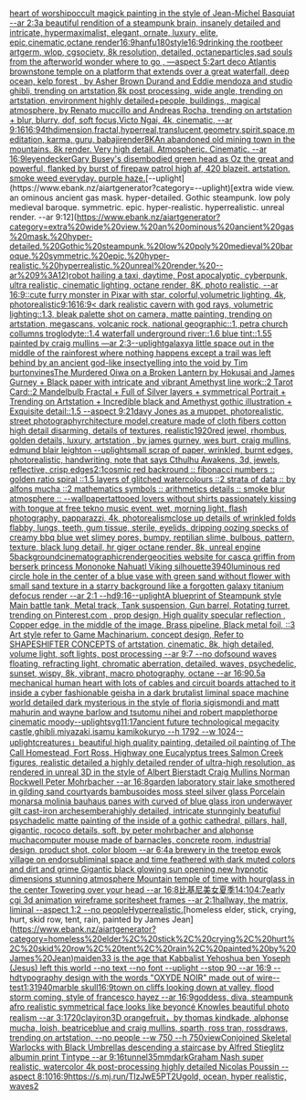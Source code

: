 [heart of worship](https://www.ebank.nz/aiartgenerator?category=heart%20of%20worship)[occult magick painting in the style of Jean-Michel Basquiat --ar 2:3](https://www.ebank.nz/aiartgenerator?category=occult%20magick%20painting%20in%20the%20style%20of%20Jean-Michel%20Basquiat%20--ar%202%3A3)[a beautiful rendition of a steampunk brain, insanely detailed and intricate, hypermaximalist, elegant, ornate, luxury, elite, epic,cinematic,octane render](https://www.ebank.nz/aiartgenerator?category=a%20beautiful%20rendition%20of%20a%20steampunk%20brain%2C%20insanely%20detailed%20and%20intricate%2C%20hypermaximalist%2C%20elegant%2C%20ornate%2C%20luxury%2C%20elite%2C%20epic%2Ccinematic%2Coctane%20render)[16:9](https://www.ebank.nz/aiartgenerator?category=16%3A9)[hanfu](https://www.ebank.nz/aiartgenerator?category=hanfu)[180](https://www.ebank.nz/aiartgenerator?category=180)[style](https://www.ebank.nz/aiartgenerator?category=style)[16:9](https://www.ebank.nz/aiartgenerator?category=16%3A9)[drinking the rootbeer artgerm, wlop, cgsociety, 8k resolution, detailed, octane](https://www.ebank.nz/aiartgenerator?category=drinking%20the%20rootbeer%20artgerm%2C%20wlop%2C%20cgsociety%2C%208k%20resolution%2C%20detailed%2C%20octane)[particles,](https://www.ebank.nz/aiartgenerator?category=particles%2C)[sad souls from the afterworld wonder where to go , —aspect 5:2](https://www.ebank.nz/aiartgenerator?category=sad%20souls%20from%20the%20afterworld%20wonder%20where%20to%20go%20%2C%20%E2%80%94aspect%205%3A2)[art deco Atlantis brownstone temple on a platform that extends over a great waterfall, deep ocean, kelp forest , by Asher Brown Durand and Eddie mendoza and studio ghibli, trending on artstation,8k post processing, wide angle, trending on artstation, environment highly detailed+people, buildings,, magical atmosphere, by Renato muccillo and Andreas Rocha, trending on artstation + blur, blurry, dof, soft focus,Victo Ngai, 4k, cinematic, --ar 9:16](https://www.ebank.nz/aiartgenerator?category=art%20deco%20Atlantis%20brownstone%20temple%20on%20a%20platform%20that%20extends%20over%20a%20great%20waterfall%2C%20deep%20ocean%2C%20kelp%20forest%20%2C%20by%20Asher%20Brown%20Durand%20and%20Eddie%20mendoza%20and%20studio%20ghibli%2C%20trending%20on%20artstation%2C8k%20post%20processing%2C%20wide%20angle%2C%20trending%20on%20artstation%2C%20environment%20highly%20detailed%2Bpeople%2C%20buildings%2C%2C%20magical%20atmosphere%2C%20by%20Renato%20muccillo%20and%20Andreas%20Rocha%2C%20trending%20on%20artstation%20%2B%20blur%2C%20blurry%2C%20dof%2C%20soft%20focus%2CVicto%20Ngai%2C%204k%2C%20cinematic%2C%20--ar%209%3A16)[16:9](https://www.ebank.nz/aiartgenerator?category=16%3A9)[4thdimension,fractal,hyperreal,translucent,geometry,spirit,space,meditation, karma, guru, babaji](https://www.ebank.nz/aiartgenerator?category=4thdimension%2Cfractal%2Chyperreal%2Ctranslucent%2Cgeometry%2Cspirit%2Cspace%2Cmeditation%2C%20karma%2C%20guru%2C%20babaji)[render](https://www.ebank.nz/aiartgenerator?category=render)[8K](https://www.ebank.nz/aiartgenerator?category=8K)[An abandoned old mining town in the mountains. 8k render. Very high detail. Atmospheric. Cinematic. --ar 16:9](https://www.ebank.nz/aiartgenerator?category=An%20abandoned%20old%20mining%20town%20in%20the%20mountains.%208k%20render.%20Very%20high%20detail.%20Atmospheric.%20Cinematic.%20--ar%2016%3A9)[leyendecker](https://www.ebank.nz/aiartgenerator?category=leyendecker)[Gary Busey's disembodied green head as Oz the great and powerful, flanked by burst of fire](https://www.ebank.nz/aiartgenerator?category=Gary%20Busey%27s%20disembodied%20green%20head%20as%20Oz%20the%20great%20and%20powerful%2C%20flanked%20by%20burst%20of%20fire)[paw patrol high af, 420 blazeit. artstation. smoke weed everyday. purple haze.](https://www.ebank.nz/aiartgenerator?category=paw%20patrol%20high%20af%2C%20420%20blazeit.%20artstation.%20smoke%20weed%20everyday.%20purple%20haze.)[--uplight](https://www.ebank.nz/aiartgenerator?category=--uplight)[extra wide view. an ominous ancient gas mask. hyper-detailed. Gothic steampunk. low poly medieval baroque. symmetric. epic. hyper-realistic. hyperrealistic. unreal render. --ar 9:12](https://www.ebank.nz/aiartgenerator?category=extra%20wide%20view.%20an%20ominous%20ancient%20gas%20mask.%20hyper-detailed.%20Gothic%20steampunk.%20low%20poly%20medieval%20baroque.%20symmetric.%20epic.%20hyper-realistic.%20hyperrealistic.%20unreal%20render.%20--ar%209%3A12)[robot hailing a taxi, daytime, Post apocalyptic, cyberpunk, ultra realistic, cinematic lighting, octane render, 8K, photo realistic,  --ar 16:9](https://www.ebank.nz/aiartgenerator?category=robot%20hailing%20a%20taxi%2C%20daytime%2C%20Post%20apocalyptic%2C%20cyberpunk%2C%20ultra%20realistic%2C%20cinematic%20lighting%2C%20octane%20render%2C%208K%2C%20photo%20realistic%2C%20%20--ar%2016%3A9)[::](https://www.ebank.nz/aiartgenerator?category=%3A%3A)[cute furry monster in Pixar with star, colorful,volumetric lighting, 4k, photorealistic](https://www.ebank.nz/aiartgenerator?category=cute%20furry%20monster%20in%20Pixar%20with%20star%2C%20colorful%2Cvolumetric%20lighting%2C%204k%2C%20photorealistic)[9:16](https://www.ebank.nz/aiartgenerator?category=9%3A16)[16:9](https://www.ebank.nz/aiartgenerator?category=16%3A9)[< dark realistic cavern with god rays, volumetric lighting::1.3, bleak palette shot on camera, matte painting, trending on artstation, megascans, volcanic rock, national geographic::1, petra church collumns troglodyte::1.4 waterfall underground river::1.6 blue tint::1.55 painted by craig mullins —ar 2:3](https://www.ebank.nz/aiartgenerator?category=%3C%20dark%20realistic%20cavern%20with%20god%20rays%2C%20volumetric%20lighting%3A%3A1.3%2C%20bleak%20palette%20shot%20on%20camera%2C%20matte%20painting%2C%20trending%20on%20artstation%2C%20megascans%2C%20volcanic%20rock%2C%20national%20geographic%3A%3A1%2C%20petra%20church%20collumns%20troglodyte%3A%3A1.4%20waterfall%20underground%20river%3A%3A1.6%20blue%20tint%3A%3A1.55%20painted%20by%20craig%20mullins%20%E2%80%94ar%202%3A3)[--uplight](https://www.ebank.nz/aiartgenerator?category=--uplight)[galaxy](https://www.ebank.nz/aiartgenerator?category=galaxy)[a little space out in the middle of the rainforest where nothing happens except a trail was left behind by an ancient god-like insect](https://www.ebank.nz/aiartgenerator?category=a%20little%20space%20out%20in%20the%20middle%20of%20the%20rainforest%20where%20nothing%20happens%20except%20a%20trail%20was%20left%20behind%20by%20an%20ancient%20god-like%20insect)[yelling into the void by Tim burton](https://www.ebank.nz/aiartgenerator?category=yelling%20into%20the%20void%20by%20Tim%20burton)[vines](https://www.ebank.nz/aiartgenerator?category=vines)[The Murdered Oiwa on a Broken Lantern by Hokusai and James Gurney + Black paper with intricate and vibrant Amethyst line work::2 Tarot Card::2 Mandelbulb Fractal + Full of Silver layers + symmetrical Portrait + Trending on Artstation + Incredible black and Amethyst gothic illustration + Exquisite detail::1.5 --aspect 9:21](https://www.ebank.nz/aiartgenerator?category=The%20Murdered%20Oiwa%20on%20a%20Broken%20Lantern%20by%20Hokusai%20and%20James%20Gurney%20%2B%20Black%20paper%20with%20intricate%20and%20vibrant%20Amethyst%20line%20work%3A%3A2%20Tarot%20Card%3A%3A2%20Mandelbulb%20Fractal%20%2B%20Full%20of%20Silver%20layers%20%2B%20symmetrical%20Portrait%20%2B%20Trending%20on%20Artstation%20%2B%20Incredible%20black%20and%20Amethyst%20gothic%20illustration%20%2B%20Exquisite%20detail%3A%3A1.5%20--aspect%209%3A21)[davy Jones as a muppet, photorealistic, street photography](https://www.ebank.nz/aiartgenerator?category=davy%20Jones%20as%20a%20muppet%2C%20photorealistic%2C%20street%20photography)[rchitecture model,creature made of cloth fibers cotton high detail disarming, details of textures, realistic](https://www.ebank.nz/aiartgenerator?category=rchitecture%20model%2Ccreature%20made%20of%20cloth%20fibers%20cotton%20high%20detail%20disarming%2C%20details%20of%20textures%2C%20realistic)[1920](https://www.ebank.nz/aiartgenerator?category=1920)[red jewel, rhombus, golden details, luxury, artstation , by james gurney, wes burt, craig mullins, edmund blair leighton  --uplight](https://www.ebank.nz/aiartgenerator?category=red%20jewel%2C%20rhombus%2C%20golden%20details%2C%20luxury%2C%20artstation%20%2C%20by%20james%20gurney%2C%20wes%20burt%2C%20craig%20mullins%2C%20edmund%20blair%20leighton%20%20--uplight)[small scrap of paper, wrinkled, burnt edges, photorealistic, handwriting, note that says Cthulhu Awakens, 3d, jewels, reflective, crisp edges](https://www.ebank.nz/aiartgenerator?category=small%20scrap%20of%20paper%2C%20wrinkled%2C%20burnt%20edges%2C%20photorealistic%2C%20handwriting%2C%20note%20that%20says%20Cthulhu%20Awakens%2C%203d%2C%20jewels%2C%20reflective%2C%20crisp%20edges)[2:1](https://www.ebank.nz/aiartgenerator?category=2%3A1)[cosmic red backround :: fibonacci numbers :: golden ratio spiral ::1.5 layers of glitched watercolours ::2 strata of data :: by alfons mucha ::2 mathematics symbols :: arithmetics details :: smoke blur atmosphere :: --wallpaper](https://www.ebank.nz/aiartgenerator?category=cosmic%20red%20backround%20%3A%3A%20fibonacci%20numbers%20%3A%3A%20golden%20ratio%20spiral%20%3A%3A1.5%20layers%20of%20glitched%20watercolours%20%3A%3A2%20strata%20of%20data%20%3A%3A%20by%20alfons%20mucha%20%3A%3A2%20mathematics%20symbols%20%3A%3A%20arithmetics%20details%20%3A%3A%20smoke%20blur%20atmosphere%20%3A%3A%20--wallpaper)[tattooed lovers without shirts passionately kissing with tongue at free tekno music event, wet, morning light, flash photography, papparazzi, 4k, photorealism](https://www.ebank.nz/aiartgenerator?category=tattooed%20lovers%20without%20shirts%20passionately%20kissing%20with%20tongue%20at%20free%20tekno%20music%20event%2C%20wet%2C%20morning%20light%2C%20flash%20photography%2C%20papparazzi%2C%204k%2C%20photorealism)[close up details of wrinkled folds flabby, lungs, teeth, gum tissue, sterile, eyelids, dripping oozing specks of creamy bbq blue wet slimey pores, bumpy, reptilian slime, bulbous, pattern, texture, black lung detail, hr giger octane render, 8k, unreal engine 5](https://www.ebank.nz/aiartgenerator?category=close%20up%20details%20of%20wrinkled%20folds%20flabby%2C%20lungs%2C%20teeth%2C%20gum%20tissue%2C%20sterile%2C%20eyelids%2C%20dripping%20oozing%20specks%20of%20creamy%20bbq%20blue%20wet%20slimey%20pores%2C%20bumpy%2C%20reptilian%20slime%2C%20bulbous%2C%20pattern%2C%20texture%2C%20black%20lung%20detail%2C%20hr%20giger%20octane%20render%2C%208k%2C%20unreal%20engine%205)[background](https://www.ebank.nz/aiartgenerator?category=background)[cinematographic](https://www.ebank.nz/aiartgenerator?category=cinematographic)[render](https://www.ebank.nz/aiartgenerator?category=render)[geocities website for casca griffin from berserk princess Mononoke Nahuatl Viking silhouette](https://www.ebank.nz/aiartgenerator?category=geocities%20website%20for%20casca%20griffin%20from%20berserk%20princess%20Mononoke%20Nahuatl%20Viking%20silhouette)[3940](https://www.ebank.nz/aiartgenerator?category=3940)[luminous red circle hole in the center of a blue vase with green sand without flower with small sand texture in a starry background like a forgotten galaxy titanium defocus render --ar 2:1 --hd](https://www.ebank.nz/aiartgenerator?category=luminous%20red%20circle%20hole%20in%20the%20center%20of%20a%20blue%20vase%20with%20green%20sand%20without%20flower%20with%20small%20sand%20texture%20in%20a%20starry%20background%20like%20a%20forgotten%20galaxy%20titanium%20defocus%20render%20--ar%202%3A1%20--hd)[9:16](https://www.ebank.nz/aiartgenerator?category=9%3A16)[--uplight](https://www.ebank.nz/aiartgenerator?category=--uplight)[A blueprint of Steampunk style Main battle tank,  Metal track,  Tank suspension, Gun barrel, Rotating turret, trending on Pinterest.com  , prop design, High quality specular reflection , Copper  edge, in the middle of the image, Brass pipeline,  Black metal foil,  ::3  Art style refer to Game Machinarium.  concept design, Refer to SHAPESHIFTER CONCEPTS  of artstation, cinematic,  8k, high detailed,  volume light,  soft lights,  post processing    --ar 9:7   --no dof](https://www.ebank.nz/aiartgenerator?category=A%20blueprint%20of%20Steampunk%20style%20Main%20battle%20tank%2C%20%20Metal%20track%2C%20%20Tank%20suspension%2C%20Gun%20barrel%2C%20Rotating%20turret%2C%20trending%20on%20Pinterest.com%20%20%2C%20prop%20design%2C%20High%20quality%20specular%20reflection%20%2C%20Copper%20%20edge%2C%20in%20the%20middle%20of%20the%20image%2C%20Brass%20pipeline%2C%20%20Black%20metal%20foil%2C%20%20%3A%3A3%20%20Art%20style%20refer%20to%20Game%20Machinarium.%20%20concept%20design%2C%20Refer%20to%20SHAPESHIFTER%20CONCEPTS%20%20of%20artstation%2C%20cinematic%2C%20%208k%2C%20high%20detailed%2C%20%20volume%20light%2C%20%20soft%20lights%2C%20%20post%20processing%20%20%20%20--ar%209%3A7%20%20%20--no%20dof)[sound waves floating, refracting light, chromatic aberration, detailed, waves, psychedelic, sunset, wispy, 8k, vibrant, macro photography, octane --ar 16:9](https://www.ebank.nz/aiartgenerator?category=sound%20waves%20floating%2C%20refracting%20light%2C%20chromatic%20aberration%2C%20detailed%2C%20waves%2C%20psychedelic%2C%20sunset%2C%20wispy%2C%208k%2C%20vibrant%2C%20macro%20photography%2C%20octane%20--ar%2016%3A9)[0.5](https://www.ebank.nz/aiartgenerator?category=0.5)[a mechanical human heart with lots of cables and circuit boards attached to it inside a cyber fashionable geisha in a dark brutalist liminal space machine world detailed dark mysterious in the style of floria sigismondi and matt mahurin and wayne barlow and tsutomu nihei and robert mapplethorpe cinematic moody](https://www.ebank.nz/aiartgenerator?category=a%20mechanical%20human%20heart%20with%20lots%20of%20cables%20and%20circuit%20boards%20attached%20to%20it%20inside%20a%20cyber%20fashionable%20geisha%20in%20a%20dark%20brutalist%20liminal%20space%20machine%20world%20detailed%20dark%20mysterious%20in%20the%20style%20of%20floria%20sigismondi%20and%20matt%20mahurin%20and%20wayne%20barlow%20and%20tsutomu%20nihei%20and%20robert%20mapplethorpe%20cinematic%20moody)[--uplight](https://www.ebank.nz/aiartgenerator?category=--uplight)[svg](https://www.ebank.nz/aiartgenerator?category=svg)[11:17](https://www.ebank.nz/aiartgenerator?category=11%3A17)[ancient future technological megacity castle,ghibli,miyazaki,isamu kamikokuryo  --h 1792  --w 1024](https://www.ebank.nz/aiartgenerator?category=ancient%20future%20technological%20megacity%20castle%2Cghibli%2Cmiyazaki%2Cisamu%20kamikokuryo%20%20--h%201792%20%20--w%201024)[--uplight](https://www.ebank.nz/aiartgenerator?category=--uplight)[creatures」](https://www.ebank.nz/aiartgenerator?category=creatures%E3%80%8D)[beautiful high quality painting, detailed oil painting of The Call Homestead, Fort Ross, Highway one Eucalyptus trees  Salmon Creek figures, realistic detailed a highly detailed render of ultra-high resolution, as rendered in unreal 3D in the style of Albert Bierstadt Craig Mullins Norman Rockwell Peter Mohrbacher  --ar 16:8](https://www.ebank.nz/aiartgenerator?category=beautiful%20high%20quality%20painting%2C%20detailed%20oil%20painting%20of%20The%20Call%20Homestead%2C%20Fort%20Ross%2C%20Highway%20one%20Eucalyptus%20trees%20%20Salmon%20Creek%20figures%2C%20realistic%20detailed%20a%20highly%20detailed%20render%20of%20ultra-high%20resolution%2C%20as%20rendered%20in%20unreal%203D%20in%20the%20style%20of%20Albert%20Bierstadt%20Craig%20Mullins%20Norman%20Rockwell%20Peter%20Mohrbacher%20%20--ar%2016%3A8)[garden laboratory stair  lake  smothered in gilding sand courtyards bambusoides moss steel silver glass  Porcelain monarsa molinia bauhaus panes with curved of blue glass iron underwayer gilt cast-iron arches](https://www.ebank.nz/aiartgenerator?category=garden%20laboratory%20stair%20%20lake%20%20smothered%20in%20gilding%20sand%20courtyards%20bambusoides%20moss%20steel%20silver%20glass%20%20Porcelain%20monarsa%20molinia%20bauhaus%20panes%20with%20curved%20of%20blue%20glass%20iron%20underwayer%20gilt%20cast-iron%20arches)[embera](https://www.ebank.nz/aiartgenerator?category=embera)[highly detailed, intricate stunnginly beatufiul psychadelic matte painting of the inside of a gothic cathedral, pillars, hall, gigantic, rococo details, soft, by peter mohrbacher and alphonse mucha](https://www.ebank.nz/aiartgenerator?category=highly%20detailed%2C%20intricate%20stunnginly%20beatufiul%20psychadelic%20matte%20painting%20of%20the%20inside%20of%20a%20gothic%20cathedral%2C%20pillars%2C%20hall%2C%20gigantic%2C%20rococo%20details%2C%20soft%2C%20by%20peter%20mohrbacher%20and%20alphonse%20mucha)[computer mouse made of barnacles, concrete room, industrial design, product shot, color bloom --ar 6:4](https://www.ebank.nz/aiartgenerator?category=computer%20mouse%20made%20of%20barnacles%2C%20concrete%20room%2C%20industrial%20design%2C%20product%20shot%2C%20color%20bloom%20--ar%206%3A4)[a brewery in the treetop ewok  village on endor](https://www.ebank.nz/aiartgenerator?category=a%20brewery%20in%20the%20treetop%20ewok%20%20village%20on%20endor)[subliminal space and time feathered with dark muted colors and dirt and grime Gigantic black glowing sun opening new hypnotic dimensions stunning atmosphere Mountain temple of time with hourglass in the center Towering over your head --ar 16:8](https://www.ebank.nz/aiartgenerator?category=subliminal%20space%20and%20time%20feathered%20with%20dark%20muted%20colors%20and%20dirt%20and%20grime%20Gigantic%20black%20glowing%20sun%20opening%20new%20hypnotic%20dimensions%20stunning%20atmosphere%20Mountain%20temple%20of%20time%20with%20hourglass%20in%20the%20center%20Towering%20over%20your%20head%20--ar%2016%3A8)[比基尼美女夏季](https://www.ebank.nz/aiartgenerator?category=%E6%AF%94%E5%9F%BA%E5%B0%BC%E7%BE%8E%E5%A5%B3%E5%A4%8F%E5%AD%A3)[14:10](https://www.ebank.nz/aiartgenerator?category=14%3A10)[4:7](https://www.ebank.nz/aiartgenerator?category=4%3A7)[early cgi 3d animation wireframe spritesheet frames --ar 2:1](https://www.ebank.nz/aiartgenerator?category=early%20cgi%203d%20animation%20wireframe%20spritesheet%20frames%20--ar%202%3A1)[hallway, the matrix, liminal --aspect 1:2 --no people](https://www.ebank.nz/aiartgenerator?category=hallway%2C%20the%20matrix%2C%20liminal%20--aspect%201%3A2%20--no%20people)[Hyperrealistic.](https://www.ebank.nz/aiartgenerator?category=Hyperrealistic.)[homeless elder, stick, crying, hurt, skid row, tent, rain, painted by James Jean](https://www.ebank.nz/aiartgenerator?category=homeless%20elder%2C%20stick%2C%20crying%2C%20hurt%2C%20skid%20row%2C%20tent%2C%20rain%2C%20painted%20by%20James%20Jean)[maiden](https://www.ebank.nz/aiartgenerator?category=maiden)[](https://www.ebank.nz/aiartgenerator?category=)[33 is the age that Kabbalist Yehoshua ben Yoseph (Jesus) left this world --no text --no font --uplight --stop 90 --ar 16:9 --hd](https://www.ebank.nz/aiartgenerator?category=33%20is%20the%20age%20that%20Kabbalist%20Yehoshua%20ben%20Yoseph%20%28Jesus%29%20left%20this%20world%20--no%20text%20--no%20font%20--uplight%20--stop%2090%20--ar%2016%3A9%20--hd)[typography design with the words "OXYDE NOIR" made out of wire](https://www.ebank.nz/aiartgenerator?category=typography%20design%20with%20the%20words%20%22OXYDE%20NOIR%22%20made%20out%20of%20wire)[--test](https://www.ebank.nz/aiartgenerator?category=--test)[1:3](https://www.ebank.nz/aiartgenerator?category=1%3A3)[1940](https://www.ebank.nz/aiartgenerator?category=1940)[marble skull](https://www.ebank.nz/aiartgenerator?category=marble%20skull)[16:9](https://www.ebank.nz/aiartgenerator?category=16%3A9)[town on cliffs looking down at valley, flood storm coming, style of francesco hayez --ar 16:9](https://www.ebank.nz/aiartgenerator?category=town%20on%20cliffs%20looking%20down%20at%20valley%2C%20flood%20storm%20coming%2C%20style%20of%20francesco%20hayez%20--ar%2016%3A9)[goddess, diva, steampunk afro realistic symmetrical face looks like beyoncé Knowles beautiful photo realism --ar 3:1](https://www.ebank.nz/aiartgenerator?category=goddess%2C%20diva%2C%20steampunk%20afro%20realistic%20symmetrical%20face%20looks%20like%20beyonc%C3%A9%20Knowles%20beautiful%20photo%20realism%20--ar%203%3A1)[720](https://www.ebank.nz/aiartgenerator?category=720)[clay](https://www.ebank.nz/aiartgenerator?category=clay)[iron](https://www.ebank.nz/aiartgenerator?category=iron)[3D orangefruit，by thomas kindkade, alphonse mucha, loish, beatriceblue and craig mullins, sparth, ross tran, rossdraws, trending on artstation, --no people --w 750 --h 750](https://www.ebank.nz/aiartgenerator?category=3D%20orangefruit%EF%BC%8Cby%20thomas%20kindkade%2C%20alphonse%20mucha%2C%20loish%2C%20beatriceblue%20and%20craig%20mullins%2C%20sparth%2C%20ross%20tran%2C%20rossdraws%2C%20trending%20on%20artstation%2C%20--no%20people%20--w%20750%20--h%20750)[view](https://www.ebank.nz/aiartgenerator?category=view)[Conjoined Skeletal Warlocks with Black Umbrellas descending a staircase by Alfred Stieglitz albumin print Tintype --ar 9:16](https://www.ebank.nz/aiartgenerator?category=Conjoined%20Skeletal%20Warlocks%20with%20Black%20Umbrellas%20descending%20a%20staircase%20by%20Alfred%20Stieglitz%20albumin%20print%20Tintype%20--ar%209%3A16)[tunnel](https://www.ebank.nz/aiartgenerator?category=tunnel)[35mm](https://www.ebank.nz/aiartgenerator?category=35mm)[dark](https://www.ebank.nz/aiartgenerator?category=dark)[Graham Nash super realistic, watercolor 4k post-processing highly detailed Nicolas Poussin --aspect 8:10](https://www.ebank.nz/aiartgenerator?category=Graham%20Nash%20super%20realistic%2C%20watercolor%204k%20post-processing%20highly%20detailed%20Nicolas%20Poussin%20--aspect%208%3A10)[16:9](https://www.ebank.nz/aiartgenerator?category=16%3A9)[<https://s.mj.run/TIzJwE5PT2U>](https://www.ebank.nz/aiartgenerator?category=%3Chttps%3A//s.mj.run/TIzJwE5PT2U%3E)[gold, ocean, hyper realistic, waves](https://www.ebank.nz/aiartgenerator?category=gold%2C%20ocean%2C%20hyper%20realistic%2C%20waves)[2](https://www.ebank.nz/aiartgenerator?category=2)